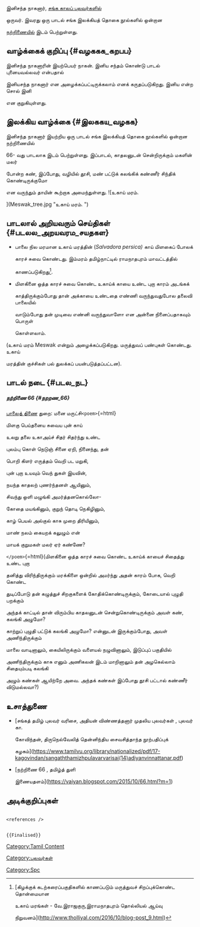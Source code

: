 இனிசந்த நாகனார், [சங்க காலப் புலவர்களில்](சங்க_காலப்_புலவர்கள்_பட்டியல் "wikilink")
ஒருவர். இவரது ஒரு பாடல் சங்க இலக்கியத் தொகை நூல்களில் ஒன்றான
[நற்றிணையில்](நற்றிணை "wikilink") இடம் பெற்றுள்ளது.

## வாழ்க்கைக் குறிப்பு {#வழககக_கறபப}

இனிசந்த நாகனாரின் இயற்பெயர் நாகன். இனிய சந்தம் கொண்டு பாடல் புனையவல்லவர் என்பதால்
இனியசந்த நாகனார் என அழைக்கப்பட்டிருக்கலாம் எனக் கருதப்படுகிறது. இனிய என்ற சொல் இனி
என குறுகியுள்ளது.

## இலக்கிய வாழ்க்கை {#இலககய_வழகக}

இனிசந்த நாகனார் இயற்றிய ஒரு பாடல் சங்க இலக்கியத் தொகை நூல்களில் ஒன்றான நற்றிணையில்
66- வது பாடலாக இடம் பெற்றுள்ளது. இப்பாடல், காதலனுடன் சென்றிருக்கும் மகளின் மலர்
போன்ற கண், இப்போது, வழியில் தூசி, மண் பட்டுக் கலங்கிக் கண்ணீர் சிந்திக் கொண்டிருக்குமோ
என வருந்தும் தாயின் கூற்றாக அமைந்துள்ளது. ![உகாய் மரம்.
](Meswak_tree.jpg "உகாய் மரம். ")

## பாடலால் அறியவரும் செய்திகள் {#படலல_அறயவரம_சயதகள}

-   பாலை நில மரமான உகாய் மரத்தின் (*Salvadora persica)* காய் மிளகைப் போலக்
    காரச் சுவை கொண்டது. இம்மரம் தமிழ்நாட்டில் ராமநாதபுரம் மாவட்டத்தில்
    காணப்படுகிறது[^1].
-   மிளகினை ஒத்த காரச் சுவை கொண்ட உகாய்க் காயை உண்ட புறா காரம் அடங்கக்
    காத்திருக்கும்போது தான் அக்காயை உண்டதை எண்ணி வருந்துவதுபோல தலைவி பாலையில்
    வாடும்போது தன் முடிவை எண்னி வருந்துவாளோ என அன்னை நினைப்பதாகவும் பொருள்
    கொள்ளலாம்.

(உகாய் மரம் Meswak என்றும் அழைக்கப்படுகிறது. மருத்துவப் பண்புகள் கொண்டது. உகாய்
மரத்தின் குச்சிகள் பல் துலக்கப் பயன்படுத்தப்பட்டன).

## பாடல் நடை {#படல_நட}

##### நற்றிணை 66 {#நறறண_66}

[பாலைத் திணை](பாலைத்_திணை "wikilink") துறை: மனை மருட்சி`<poem>`{=html}
மிளகு பெய்தனைய சுவைய புன் காய்

உலறு தலை உகாஅய்ச் சிதர் சிதர்ந்து உண்ட

புலம்பு கொள் நெடுஞ் சினை ஏறி, நினைந்து, தன்

பொறி கிளர் எருத்தம் வெறி பட மறுகி,

புன் புறா உயவும் வெந் துகள் இயவின்,

நயந்த காதலற் புணர்ந்தனள் ஆயினும்,

சிவந்து ஒளி மழுங்கி அமர்த்தனகொல்லோ-

கோதை மயங்கினும், குறுந் தொடி நெகிழினும்,

காழ் பெயல் அல்குல் காசு முறை திரியினும்,

மாண் நலம் கையறக் கலுழும் என்

மாயக் குறுமகள் மலர் ஏர் கண்ணே?

`</poem>`{=html}(மிளகினை ஒத்த காரச் சுவை கொண்ட உகாய்க் காயைச் சிதைத்து உண்ட புறா
தனித்து விரிந்திருக்கும் மரக்கிளை ஒன்றில் அமர்ந்து அதன் காரம் போக, வெறி கொண்ட
துடிப்போடு தன் கழுத்துச் சிறகுகளைக் கோதிக்கொண்டிருக்கும், கோடையால் புழுதி பறக்கும்
அந்தக் காட்டில் தான் விரும்பிய காதலனுடன் சென்றுகொண்டிருக்கும் அவள் கண், கலங்கி அழுமோ?
காற்றுப் புழுதி பட்டுக் கலங்கி அழுமோ? என்னுடன் இருக்கும்போது, அவள் அணிந்திருக்கும்
மாலை வாடினாலும், கையிலிருக்கும் வளையல் நழுவினாலும், இடுப்புப் பகுதியில்
அணிந்திருக்கும் காசு எனும் அணிகலன் இடம் மாறினாலும் தன் அழகெல்லாம் சிதையும்படி கலங்கி
அழும் கண்கள் ஆயிற்றே அவை. அந்தக் கண்கள் இப்போது தூசி பட்டால் கண்ணீர் விடுமல்லவா?)

## உசாத்துணை

-   [சங்கத் தமிழ் புலவர் வரிசை, அதியன் விண்ணத்தனார் முதலிய புலவர்கள் , புலவர் கா.
    கோவிந்தன், திருநெல்வேலித் தென்னிந்திய சைவசித்தாந்த நூற்பதிப்புக்
    கழகம்](https://www.tamilvu.org/library/nationalized/pdf/17-kagovindan/sangaththamizhpulavarvarisai(14)adiyanvinnattanar.pdf)
-   [நற்றிணை 66 , தமிழ்த் துளி
    இணையதளம்](https://vaiyan.blogspot.com/2015/10/66.html?m=1)

## அடிக்குறிப்புகள்

```{=html}
<references />
```
```{=mediawiki}
{{Finalised}}
```
[Category:Tamil Content](Category:Tamil_Content "wikilink")
[Category:புலவர்கள்](Category:புலவர்கள் "wikilink")
[Category:Spc](Category:Spc "wikilink")

[^1]: [கிழக்குக் கடற்கரைப்பகுதிகளில் காணப்படும் மருத்துவச் சிறப்புக்கொண்ட தொன்மையான
    உகாய் மரங்கள் - வே.இராஜகுரு,இராமநாதபுரம் தொல்லியல் ஆய்வு
    நிறுவனம்](http://www.tholliyal.com/2016/10/blog-post_9.html)

